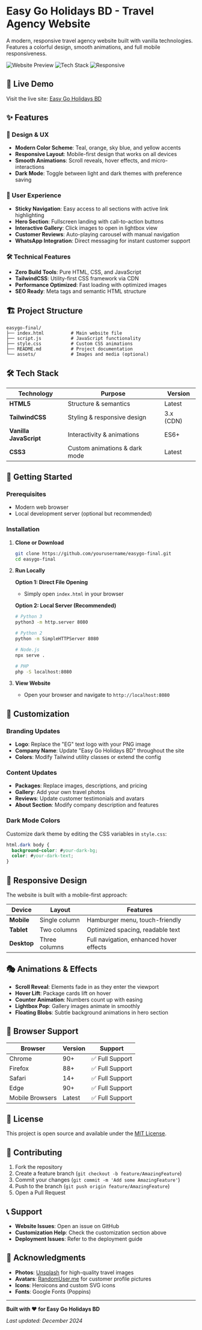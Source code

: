 # Easy Go Holidays BD - Travel Agency Website

A modern, responsive travel agency website built with vanilla technologies. Features a colorful design, smooth animations, and full mobile responsiveness.

![Website Preview](https://img.shields.io/badge/Status-Ready%20to%20Deploy-brightgreen)
![Tech Stack](https://img.shields.io/badge/HTML-TailwindCSS-blue)
![Responsive](https://img.shields.io/badge/Responsive-Mobile%20First-orange)

## 🚀 Live Demo

Visit the live site: [Easy Go Holidays BD](https://www.easygoholidaysbd.com/)

## ✨ Features

### 🎨 Design & UX
- **Modern Color Scheme**: Teal, orange, sky blue, and yellow accents
- **Responsive Layout**: Mobile-first design that works on all devices
- **Smooth Animations**: Scroll reveals, hover effects, and micro-interactions
- **Dark Mode**: Toggle between light and dark themes with preference saving

### 📱 User Experience
- **Sticky Navigation**: Easy access to all sections with active link highlighting
- **Hero Section**: Fullscreen landing with call-to-action buttons
- **Interactive Gallery**: Click images to open in lightbox view
- **Customer Reviews**: Auto-playing carousel with manual navigation
- **WhatsApp Integration**: Direct messaging for instant customer support

### 🛠️ Technical Features
- **Zero Build Tools**: Pure HTML, CSS, and JavaScript
- **TailwindCSS**: Utility-first CSS framework via CDN
- **Performance Optimized**: Fast loading with optimized images
- **SEO Ready**: Meta tags and semantic HTML structure

## 🏗️ Project Structure

```
easygo-final/
├── index.html          # Main website file
├── script.js           # JavaScript functionality
├── style.css           # Custom CSS animations
├── README.md           # Project documentation
└── assets/             # Images and media (optional)
```

## 🛠️ Tech Stack

| Technology | Purpose | Version |
|------------|---------|---------|
| **HTML5** | Structure & semantics | Latest |
| **TailwindCSS** | Styling & responsive design | 3.x (CDN) |
| **Vanilla JavaScript** | Interactivity & animations | ES6+ |
| **CSS3** | Custom animations & dark mode | Latest |

## 🚀 Getting Started

### Prerequisites
- Modern web browser
- Local development server (optional but recommended)

### Installation

1. **Clone or Download**
   ```bash
   git clone https://github.com/yourusername/easygo-final.git
   cd easygo-final
   ```

2. **Run Locally**
   
   **Option 1: Direct File Opening**
   - Simply open `index.html` in your browser
   
   **Option 2: Local Server (Recommended)**
   ```bash
   # Python 3
   python3 -m http.server 8080
   
   # Python 2
   python -m SimpleHTTPServer 8080
   
   # Node.js
   npx serve .
   
   # PHP
   php -S localhost:8080
   ```

3. **View Website**
   - Open your browser and navigate to `http://localhost:8080`

## 🎨 Customization

### Branding Updates
- **Logo**: Replace the "EG" text logo with your PNG image
- **Company Name**: Update "Easy Go Holidays BD" throughout the site
- **Colors**: Modify Tailwind utility classes or extend the config



### Content Updates
- **Packages**: Replace images, descriptions, and pricing
- **Gallery**: Add your own travel photos
- **Reviews**: Update customer testimonials and avatars
- **About Section**: Modify company description and features

### Dark Mode Colors
Customize dark theme by editing the CSS variables in `style.css`:
```css
html.dark body {
  background-color: #your-dark-bg;
  color: #your-dark-text;
}
```

## 📱 Responsive Design

The website is built with a mobile-first approach:

| Device | Layout | Features |
|--------|--------|----------|
| **Mobile** | Single column | Hamburger menu, touch-friendly |
| **Tablet** | Two columns | Optimized spacing, readable text |
| **Desktop** | Three columns | Full navigation, enhanced hover effects |

## 🎭 Animations & Effects

- **Scroll Reveal**: Elements fade in as they enter the viewport
- **Hover Lift**: Package cards lift on hover
- **Counter Animation**: Numbers count up with easing
- **Lightbox Pop**: Gallery images animate in smoothly
- **Floating Blobs**: Subtle background animations in hero section

## 🔧 Browser Support

| Browser | Version | Support |
|---------|---------|---------|
| Chrome | 90+ | ✅ Full Support |
| Firefox | 88+ | ✅ Full Support |
| Safari | 14+ | ✅ Full Support |
| Edge | 90+ | ✅ Full Support |
| Mobile Browsers | Latest | ✅ Full Support |

## 📝 License

This project is open source and available under the [MIT License](LICENSE).

## 🤝 Contributing

1. Fork the repository
2. Create a feature branch (`git checkout -b feature/AmazingFeature`)
3. Commit your changes (`git commit -m 'Add some AmazingFeature'`)
4. Push to the branch (`git push origin feature/AmazingFeature`)
5. Open a Pull Request

## 📞 Support

- **Website Issues**: Open an issue on GitHub
- **Customization Help**: Check the customization section above
- **Deployment Issues**: Refer to the deployment guide

## 🙏 Acknowledgments

- **Photos**: [Unsplash](https://unsplash.com/) for high-quality travel images
- **Avatars**: [RandomUser.me](https://randomuser.me/) for customer profile pictures
- **Icons**: Heroicons and custom SVG icons
- **Fonts**: Google Fonts (Poppins)

---

**Built with ❤️ for Easy Go Holidays BD**

*Last updated: December 2024* 